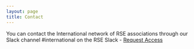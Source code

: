 ```yaml
---
layout: page
title: Contact
---
```


You can contact the International network of RSE associations through our Slack channel #international 
on the RSE Slack - [Request Access](https://docs.google.com/forms/d/e/1FAIpQLSc9LqOWGwA1xDvSgy81eimcb9s0cNBFso0zv0_HoZz16G1M5w/viewform?c=0&w=1)

